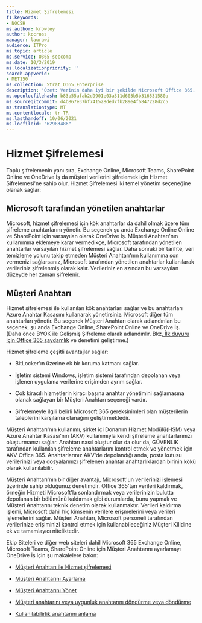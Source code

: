 ```yaml
---
title: Hizmet Şifrelemesi
f1.keywords:
- NOCSH
ms.author: krowley
author: kccross
manager: laurawi
audience: ITPro
ms.topic: article
ms.service: O365-seccomp
ms.date: 10/3/2019
ms.localizationpriority: ''
search.appverid:
- MET150
ms.collection: Strat_O365_Enterprise
description: 'Özet: Verinin daha iyi bir şekilde Microsoft Office 365.'
ms.openlocfilehash: b83b55afab2d9901e03a311d603b5b316531580a
ms.sourcegitcommit: d4b867e37bf741528ded7fb289e4f6847228d2c5
ms.translationtype: MT
ms.contentlocale: tr-TR
ms.lasthandoff: 10/06/2021
ms.locfileid: "62983486"
---
```

# <a name="service-encryption"></a>Hizmet Şifrelemesi

Toplu şifrelemenin yanı sıra, Exchange Online, Microsoft Teams, SharePoint Online ve OneDrive İş da müşteri verilerini şifrelemek için Hizmet Şifrelemesi'ne sahip olur. Hizmet Şifrelemesi iki temel yönetim seçeneğine olanak sağlar:

## <a name="microsoft-managed-keys"></a>Microsoft tarafından yönetilen anahtarlar
Microsoft, hizmet şifrelemesi için kök anahtarlar da dahil olmak üzere tüm şifreleme anahtarlarını yönetir. Bu seçenek şu anda Exchange Online Online ve SharePoint için varsayılan olarak OneDrive İş. Müşteri Anahtarı'nın kullanımına eklemeye karar vermedikçe, Microsoft tarafından yönetilen anahtarlar varsayılan hizmet şifrelemesi sağlar. Daha sonraki bir tarihte, veri temizleme yolunu takip etmeden Müşteri Anahtarı'nın kullanımına son vermenizi sağlarsanız, Microsoft tarafından yönetilen anahtarlar kullanılarak verileriniz şifrelenmiş olarak kalır. Verileriniz en azından bu varsayılan düzeyde her zaman şifrelenir. 

## <a name="customer-key"></a>Müşteri Anahtarı
Hizmet şifrelemesi ile kullanılan kök anahtarları sağlar ve bu anahtarları Azure Anahtar Kasasını kullanarak yönetirsiniz. Microsoft diğer tüm anahtarları yönetir. Bu seçenek Müşteri Anahtarı olarak adlandırılan bu seçenek, şu anda Exchange Online, SharePoint Online ve OneDrive İş. (Daha önce BYOK ile Gelişmiş Şifreleme olarak adlandırılır. Bkz[. İlk duyuru için Office 365 saydamlık](https://blogs.office.com/2015/04/21/enhancing-transparency-and-control-for-office-365-customers/) ve denetimi geliştirme.)

Hizmet şifreleme çeşitli avantajlar sağlar:

- BitLocker'ın üzerine ek bir koruma katmanı sağlar.

- İşletim sistemi Windows, işletim sistemi tarafından depolanan veya işlenen uygulama verilerine erişimden ayrım sağlar.

- Çok kiracılı hizmetlerin kiracı başına anahtar yönetimini sağlamasına olanak sağlayan bir Müşteri Anahtarı seçeneği vardır.

- Şifrelemeyle ilgili belirli Microsoft 365 gereksinimleri olan müşterilerin taleplerini karşılama olanağını geliştirmektedir.

Müşteri Anahtarı'nın kullanımı, şirket içi Donanım Hizmet Modülü(HSM) veya Azure Anahtar Kasası'nın (AKV) kullanımıyla kendi şifreleme anahtarlarınızı oluşturmanızı sağlar. Anahtarı nasıl oluştur olur da olur da, GÜVENLIK tarafından kullanılan şifreleme anahtarlarını kontrol etmek ve yönetmek için AKV Office 365. Anahtarlarınız AKV'de depolandığı anda, posta kutusu verilerinizi veya dosyalarınızı şifrelenen anahtar anahtarlıklardan birinin kökü olarak kullanılabilir.

Müşteri Anahtarı'nın bir diğer avantajı, Microsoft'un verilerinizi işlemesi üzerinde sahip olduğunuz denetimdir. Office 365'tan verileri kaldırmak, örneğin Hizmeti Microsoft'la sonlandırmak veya verilerinizin bulutta depolanan bir bölümünü kaldırmak gibi durumlarda, bunu yapmak ve Müşteri Anahtarını teknik denetim olarak kullanmaktır. Verileri kaldırma işlemi, Microsoft dahil hiç kimsenin verilere erişmelerini veya verileri işlemelerini sağlar. Müşteri Anahtarı, Microsoft personeli tarafından verilerinize erişiminizi kontrol etmek için kullanabileceğiniz Müşteri Kilidine ek ve tamamlayıcı niteliktedir.

Ekip Siteleri ve diğer web siteleri dahil Microsoft 365 Exchange Online, Microsoft Teams, SharePoint Online için Müşteri Anahtarını ayarlamayı OneDrive İş için şu makalelere bakın:

- [Müşteri Anahtarı ile Hizmet şifrelemesi](customer-key-overview.md)

- [Müşteri Anahtarını Ayarlama](customer-key-set-up.md)

- [Müşteri Anahtarını Yönet](customer-key-manage.md)

- [Müşteri anahtarını veya uygunluk anahtarını döndürme veya döndürme](customer-key-availability-key-roll.md)

- [Kullanılabilirlik anahtarını anlama](customer-key-availability-key-understand.md)
